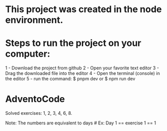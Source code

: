 # This project was created in the node environment.

# Steps to run the project on your computer:
1 - Download the project from github
2 - Open your favorite text editor
3 - Drag the downloaded file into the editor
4 - Open the terminal (console) in the editor
5 - run the command:
    $ pnpm dev
    or
    $ npm run dev
    
# AdventoCode
Solved exercises:
1, 2, 3, 4, 6, 8.

Note: The numbers are equivalent to days #
Ex: Day 1 == exercise 1 == 1
